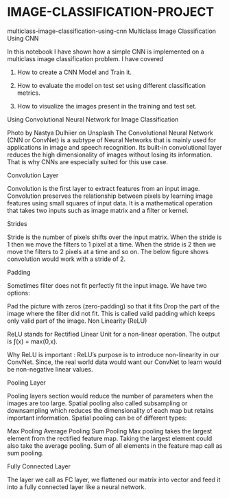 # IMAGE-CLASSIFICATION-PROJECT
multiclass-image-classification-using-cnn
Multiclass Image Classification Using CNN

In this notebook I have shown how a simple CNN is implemented on a multiclass image classification problem. I have covered

1. How to create a CNN Model and Train it.

2. How to evaluate the model on test set using different classification metrics.

3. How to visualize the images present in the training and test set.

Using Convolutional Neural Network for Image Classification

Photo by Nastya Dulhiier on Unsplash
The Convolutional Neural Network (CNN or ConvNet) is a subtype of Neural Networks that is mainly used for applications in image and speech recognition. Its built-in convolutional layer reduces the high dimensionality of images without losing its information. That is why CNNs are especially suited for this use case.

Convolution Layer

Convolution is the first layer to extract features from an input image. Convolution preserves the relationship between pixels by learning image features using small squares of input data. It is a mathematical operation that takes two inputs such as image matrix and a filter or kernel.

Strides

Stride is the number of pixels shifts over the input matrix. When the stride is 1 then we move the filters to 1 pixel at a time. When the stride is 2 then we move the filters to 2 pixels at a time and so on. The below figure shows convolution would work with a stride of 2.

Padding

Sometimes filter does not fit perfectly fit the input image. We have two options:

Pad the picture with zeros (zero-padding) so that it fits
Drop the part of the image where the filter did not fit. This is called valid padding which keeps only valid part of the image.
Non Linearity (ReLU)

ReLU stands for Rectified Linear Unit for a non-linear operation. The output is ƒ(x) = max(0,x).

Why ReLU is important : ReLU’s purpose is to introduce non-linearity in our ConvNet. Since, the real world data would want our ConvNet to learn would be non-negative linear values.

Pooling Layer

Pooling layers section would reduce the number of parameters when the images are too large. Spatial pooling also called subsampling or downsampling which reduces the dimensionality of each map but retains important information. Spatial pooling can be of different types:

Max Pooling
Average Pooling
Sum Pooling
Max pooling takes the largest element from the rectified feature map. Taking the largest element could also take the average pooling. Sum of all elements in the feature map call as sum pooling.

Fully Connected Layer

The layer we call as FC layer, we flattened our matrix into vector and feed it into a fully connected layer like a neural network.

